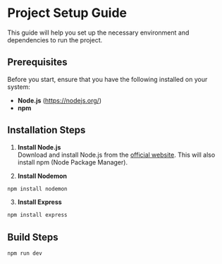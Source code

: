 # Project Setup Guide

This guide will help you set up the necessary environment and dependencies to run the project.

## Prerequisites

Before you start, ensure that you have the following installed on your system:

- **Node.js** (https://nodejs.org/)
- **npm**

## Installation Steps

1. **Install Node.js**  
Download and install Node.js from the [official website](https://nodejs.org/). This will also install npm (Node Package Manager).

2. **Install Nodemon**  
```bash
npm install nodemon
```

3. **Install Express**
```bash
npm install express
```

## Build Steps

```bash
npm run dev
```